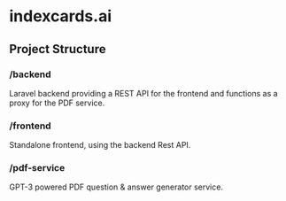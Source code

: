 # indexcards.ai

## Project Structure

### /backend

Laravel backend providing a REST API for the frontend and functions as a proxy for the PDF service.

### /frontend

Standalone frontend, using the backend Rest API.

### /pdf-service

GPT-3 powered PDF question & answer generator service.
